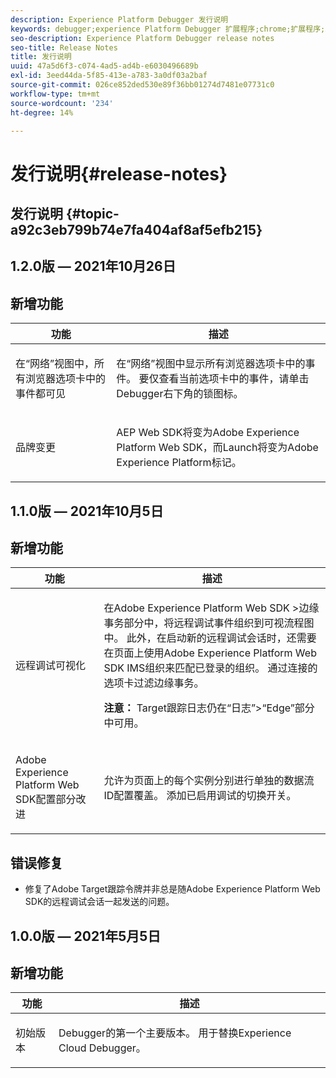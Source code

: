 ```yaml
---
description: Experience Platform Debugger 发行说明
keywords: debugger;experience Platform Debugger 扩展程序;chrome;扩展程序;发行说明
seo-description: Experience Platform Debugger release notes
seo-title: Release Notes
title: 发行说明
uuid: 47a5d6f3-c074-4ad5-ad4b-e6030496689b
exl-id: 3eed44da-5f85-413e-a783-3a0df03a2baf
source-git-commit: 026ce852ded530e89f36bb01274d7481e07731c0
workflow-type: tm+mt
source-wordcount: '234'
ht-degree: 14%

---
```


# 发行说明{#release-notes}

## 发行说明 {#topic-a92c3eb799b74e7fa404af8af5efb215}

## 1.2.0版 — 2021年10月26日

## 新增功能

<table id="table">
 <thead>
  <tr>
   <th colname="col1" class="entry"> 功能 </th>
   <th colname="col2" class="entry"> 描述 </th>
  </tr>
 </thead>
 <tbody>
  <tr>
   <td colname="col1"> <p> 在“网络”视图中，所有浏览器选项卡中的事件都可见 </p> </td>
   <td colname="col2"> <p> 在“网络”视图中显示所有浏览器选项卡中的事件。 要仅查看当前选项卡中的事件，请单击Debugger右下角的锁图标。</p> </td>
  </tr>
  <tr>
   <td colname="col1"> <p> 品牌变更 </p> </td>
   <td colname="col2"> <p> AEP Web SDK将变为Adobe Experience Platform Web SDK，而Launch将变为Adobe Experience Platform标记。</p> </td>
  </tr>
 </tbody>
</table>

## 1.1.0版 — 2021年10月5日

## 新增功能

<table id="table">
 <thead>
  <tr>
   <th colname="col1" class="entry"> 功能 </th>
   <th colname="col2" class="entry"> 描述 </th>
  </tr>
 </thead>
 <tbody>
  <tr>
   <td colname="col1"> <p> 远程调试可视化 </p> </td>
   <td colname="col2"> <p> 在Adobe Experience Platform Web SDK &gt;边缘事务部分中，将远程调试事件组织到可视流程图中。 此外，在启动新的远程调试会话时，还需要在页面上使用Adobe Experience Platform Web SDK IMS组织来匹配已登录的组织。 通过连接的选项卡过滤边缘事务。</p> <p> <b>注意：</b> Target跟踪日志仍在“日志”&gt;“Edge”部分中可用。</p> </td>
  </tr>
  <tr>
   <td colname="col1"> <p> Adobe Experience Platform Web SDK配置部分改进 </p> </td>
   <td colname="col2"> <p> 允许为页面上的每个实例分别进行单独的数据流ID配置覆盖。 添加已启用调试的切换开关。</p> </td>
  </tr>
 </tbody>
</table>

## 错误修复

* 修复了Adobe Target跟踪令牌并非总是随Adobe Experience Platform Web SDK的远程调试会话一起发送的问题。

## 1.0.0版 — 2021年5月5日

## 新增功能

<table id="table_7EFCAF456B14404FAF3715FC56519AAF">
 <thead>
  <tr>
   <th colname="col1" class="entry"> 功能 </th>
   <th colname="col2" class="entry"> 描述 </th>
  </tr>
 </thead>
 <tbody>
  <tr>
   <td colname="col1"> <p> 初始版本 </p> </td>
   <td colname="col2"> <p> Debugger的第一个主要版本。 用于替换Experience Cloud Debugger。 </p> </td>
  </tr>
 </tbody>
</table>
